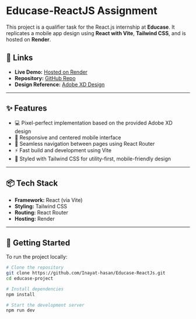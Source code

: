# Educase-ReactJS Assignment

This project is a qualifier task for the React.js internship at **Educase**. It replicates a mobile app design using **React with Vite**, **Tailwind CSS**, and is hosted on **Render**.

## 🔗 Links

- **Live Demo:** [Hosted on Render](https://pop-x-nckj.onrender.com)
- **Repository:** [GitHub Repo](https://github.com/Inayat-hasan/Educase-ReactJs)
- **Design Reference:** [Adobe XD Design](https://xd.adobe.com/view/b68eea25-003d-4a5d-8fdd-d463eeb20b32-e3dd)

---

## ✨ Features

- 💻 Pixel-perfect implementation based on the provided Adobe XD design
- 📱 Responsive and centered mobile interface
- 🔄 Seamless navigation between pages using React Router
- ⚡ Fast build and development using Vite
- 🎨 Styled with Tailwind CSS for utility-first, mobile-friendly design

---

## 📦 Tech Stack

- **Framework:** React (via Vite)
- **Styling:** Tailwind CSS
- **Routing:** React Router
- **Hosting:** Render

---

## 📁 Getting Started

To run the project locally:

```bash
# Clone the repository
git clone https://github.com/Inayat-hasan/Educase-ReactJs.git
cd educase-project

# Install dependencies
npm install

# Start the development server
npm run dev
```
